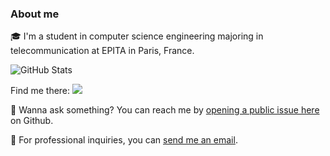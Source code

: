 ### About me
🎓 I'm a student in computer science engineering majoring in telecommunication at EPITA in Paris, France.

![GitHub Stats](https://github-readme-stats.vercel.app/api?username=alexandrediasldev&hide_border=true&show_icons=true)

Find me there:
[![](https://img.shields.io/badge/LinkedIn-0a66c2.svg?style=flat-square&logo=linkedin&logoColor=white)](https://www.linkedin.com/in/al-dias)

💬 Wanna ask something? You can reach me by [opening a public issue here](https://github.com/alexandrediasldev/Alexandrediasldev/issues/new) on Github.

📧 For professional inquiries, you can [send me an email](mailto:alexandre.dias@epita.fr).
